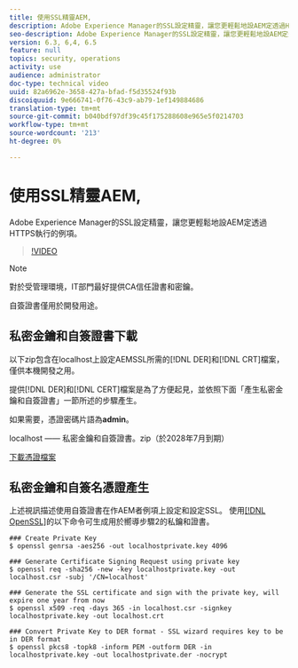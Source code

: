 ```yaml
---
title: 使用SSL精靈AEM,
description: Adobe Experience Manager的SSL設定精靈，讓您更輕鬆地設AEM定透過HTTPS執行的例項。
seo-description: Adobe Experience Manager的SSL設定精靈，讓您更輕鬆地設AEM定透過HTTPS執行的例項。
version: 6.3, 6,4, 6.5
feature: null
topics: security, operations
activity: use
audience: administrator
doc-type: technical video
uuid: 82a6962e-3658-427a-bfad-f5d35524f93b
discoiquuid: 9e666741-0f76-43c9-ab79-1ef149884686
translation-type: tm+mt
source-git-commit: b040bdf97df39c45f175288608e965e5f0214703
workflow-type: tm+mt
source-wordcount: '213'
ht-degree: 0%

---
```



# 使用SSL精靈AEM,

Adobe Experience Manager的SSL設定精靈，讓您更輕鬆地設AEM定透過HTTPS執行的例項。

>[!VIDEO](https://video.tv.adobe.com/v/17993/?quality=12&learn=on)

>[!NOTE]
>
>對於受管理環境，IT部門最好提供CA信任證書和密鑰。
>
>自簽證書僅用於開發用途。

## 私密金鑰和自簽證書下載

以下zip包含在localhost上設定AEMSSL所需的[!DNL DER]和[!DNL CRT]檔案，僅供本機開發之用。

提供[!DNL DER]和[!DNL CERT]檔案是為了方便起見，並依照下面「產生私密金鑰和自簽證書」一節所述的步驟產生。

如果需要，憑證密碼片語為&#x200B;**admin**。

localhost —— 私密金鑰和自簽證書。zip（於2028年7月到期）

[下載憑證檔案](assets/use-the-ssl-wizard/certificate.zip)

## 私密金鑰和自簽名憑證產生

上述視訊描述使用自簽證書在作AEM者例項上設定和設定SSL。 使用[[!DNL OpenSSL]](https://www.openssl.org/)的以下命令可生成用於嚮導步驟2的私鑰和證書。

```shell
### Create Private Key
$ openssl genrsa -aes256 -out localhostprivate.key 4096

### Generate Certificate Signing Request using private key
$ openssl req -sha256 -new -key localhostprivate.key -out localhost.csr -subj '/CN=localhost'

### Generate the SSL certificate and sign with the private key, will expire one year from now
$ openssl x509 -req -days 365 -in localhost.csr -signkey localhostprivate.key -out localhost.crt

### Convert Private Key to DER format - SSL wizard requires key to be in DER format
$ openssl pkcs8 -topk8 -inform PEM -outform DER -in localhostprivate.key -out localhostprivate.der -nocrypt
```
